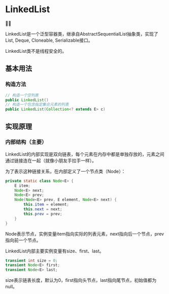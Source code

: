 # LinkedList

🍎🍎

LinkedList<E>是一个泛型容器类，继承自AbstractSequentialList抽象类，实现了List<E>, Deque<E>, Cloneable, Serializable接口。

LinkedList类不是线程安全的。

## 基本用法

### 构造方法

```java
// 构造一个空列表
public LinkedList()
// 构造一个包含指定集合元素的列表
public LinkedList(Collection<? extends E> c)
```

## 实现原理

### 内部结构（主要）

LinkedList的内部实现是双向链表，每个元素在内存中都是单独存放的，元素之间通过链接连在一起（就像小朋友手拉手一样）。

为了表示这种链接关系，在内部定义了一个节点类（Node）：

```java
private static class Node<E> {
    E item;
    Node<E> next;
    Node<E> prev;
    Node(Node<E> prev, E element, Node<E> next) {
        this.item = element;
        this.next = next;
        this.prev = prev;
    }
}
```

Node表示节点，实例变量item指向实际的列表元素，next指向后一个节点，prev指向前一个节点。

LinkedList内部主要实例变量有size、first、last。

```java
transient int size = 0;
transient Node<E> first;
transient Node<E> last;
```

size表示链表长度，默认为0，first指向头节点，last指向尾节点，初始值都为null。